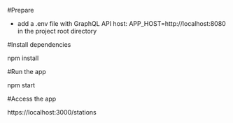#Prepare

- add a .env file with GraphQL API host: APP_HOST=http://localhost:8080 in the project root directory

#Install dependencies

npm install

#Run the app

npm start

#Access the app

https://localhost:3000/stations
